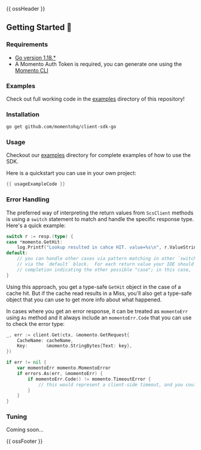 {{ ossHeader }}

## Getting Started :running:

### Requirements

- [Go version 1.18.\*](https://go.dev/dl/)
- A Momento Auth Token is required, you can generate one using
  the [Momento CLI](https://github.com/momentohq/momento-cli)

### Examples

Check out full working code in the [examples](./examples/README.md) directory of this repository!

### Installation

```bash
go get github.com/momentohq/client-sdk-go
```

### Usage

Checkout our [examples](./examples/README.md) directory for complete examples of how to use the SDK.

Here is a quickstart you can use in your own project:

```go
{{ usageExampleCode }}
```

### Error Handling

The preferred way of interpreting the return values from `ScsClient` methods is using a `switch` statement to match and handle the specific response type. 
Here's a quick example:

```go
switch r := resp.(type) {
case *momento.GetHit:
    log.Printf("Lookup resulted in cahce HIT. value=%s\n", r.ValueString())
default: 
    // you can handle other cases via pattern matching in other `switch case`, or a default case
    // via the `default` block.  For each return value your IDE should be able to give you code 
    // completion indicating the other possible "case"; in this case, `*momento.GetMiss`.
}
```

Using this approach, you get a type-safe `GetHit` object in the case of a cache hit. 
But if the cache read results in a Miss, you'll also get a type-safe object that you can use to get more info about what happened.

In cases where you get an error response, it can be treated as `momentoErr` using `As` method and it always include an `momentoErr.Code` that you can use to check the error type:

```go
_, err := client.Get(ctx, &momento.GetRequest{
    CacheName: cacheName,
    Key:       &momento.StringBytes{Text: key},
})

if err != nil {
    var momentoErr momento.MomentoError
    if errors.As(err, &momentoErr) {
        if momentoErr.Code() != momento.TimeoutError {
            // this would represent a client-side timeout, and you could fall back to your original data source
        }
    }
}
```

### Tuning

Coming soon...

{{ ossFooter }}
